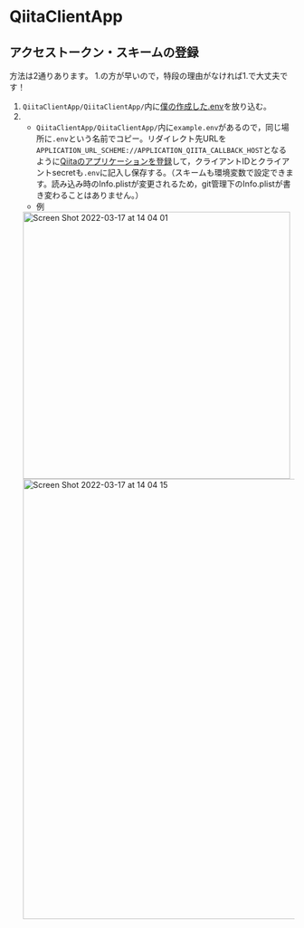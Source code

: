 # QiitaClientApp
## アクセストークン・スキームの登録
方法は2通りあります。
1.の方が早いので，特段の理由がなければ1.で大丈夫です！
1. `QiitaClientApp/QiitaClientApp/`内に[僕の作成した.env](https://drive.google.com/file/d/1CB4nYrYnslMXTpRj_K5Ao3pVzg16VQf6/view?usp=sharing)を放り込む。
2.  * `QiitaClientApp/QiitaClientApp/`内に`example.env`があるので，同じ場所に`.env`という名前でコピー。リダイレクト先URLを`APPLICATION_URL_SCHEME://APPLICATION_QIITA_CALLBACK_HOST`となるように[Qiitaのアプリケーションを登録](https://qiita.com/settings/applications/new)して，クライアントIDとクライアントsecretも`.env`に記入し保存する。（スキームも環境変数で設定できます。読み込み時のInfo.plistが変更されるため，git管理下のInfo.plistが書き変わることはありません。）
    * 例
    <img width="472" alt="Screen Shot 2022-03-17 at 14 04 01" src="https://user-images.githubusercontent.com/41906969/158741205-0f1bf0aa-01ee-488b-8b7b-177ca1ec0529.png">
    <img width="778" alt="Screen Shot 2022-03-17 at 14 04 15" src="https://user-images.githubusercontent.com/41906969/158741216-12b2d927-d65d-45cb-b9f8-b88418a5b225.png">
